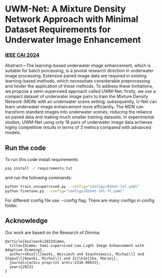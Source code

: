 # UWM-Net: A Mixture Density Network Approach with Minimal Dataset Requirements for Underwater Image Enhancement
### [IEEE CAI 2024](https://ieeecai.org/2024/wp-content/pdfs/540900b498/540900b498.pdf)

Abstract—The learning-based underwater image enhancement,
which is suitable for batch processing, is a pivotal research
direction in underwater image processing. Extensive paired image
data are required in existing learning-based methods, which
necessitate considerable preprocessing and hinder the application
of these methods. To address these limitations, we propose a
semi-supervised approach called UWM-Net: firstly, we use a
compact dataset of underwater image pairs to train the Mixture
Density Network (MDN) with an underwater scene setting;
subsequently, U-Net can learn underwater image enhancement
more efficiently. The MDN can transform standard images into
underwater scenes, reducing the reliance on paired data and
making much smaller training datasets. In experimental studies,
UWM-Net using only 18 pairs of underwater image data achieves
highly competitive results in terms of 3 metrics compared with
advanced models.

## Run the code
To run this code install requirements 
```bash
pip install -r requirements.txt
```
and run the following commands:

```bash
python train_unsupervised.py --config="configs/8shot-lol.yaml"
python finetune.py --config="configs/8shot-lol-ft.yaml"
```
For different config file use --config flag. There are many configs in config folder.


## Acknowledge
Our work are based on the Research of Dimma:
```
@article{kozlowski2023dimma,
  title={Dimma: Semi-supervised Low Light Image Enhancement with Adaptive Dimming},
  author={Koz{\l}owski, Wojciech and Szachniewicz, Micha{\l} and Stypu{\l}kowski, Micha{\l} and Zi{\k{e}}ba, Maciej},
  journal={arXiv preprint arXiv:2310.09633},
  year={2023}
}
```


